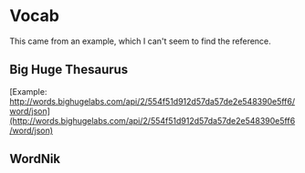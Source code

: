 # Vocab

This came from an example, which I can't seem to find the reference.

## Big Huge Thesaurus

[Example: http://words.bighugelabs.com/api/2/554f51d912d57da57de2e548390e5ff6/word/json](http://words.bighugelabs.com/api/2/554f51d912d57da57de2e548390e5ff6/word/json)

## WordNik
